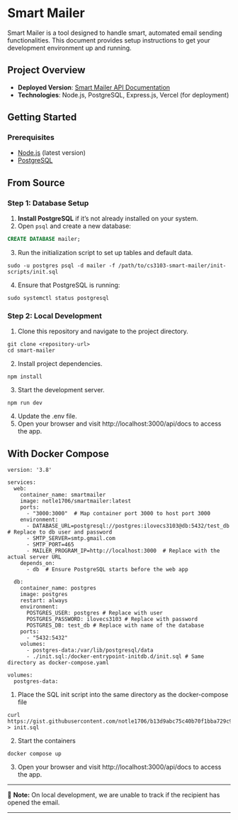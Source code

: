 # Smart Mailer

Smart Mailer is a tool designed to handle smart, automated email sending functionalities. This document provides setup instructions to get your development environment up and running.

## Project Overview

- **Deployed Version**: [Smart Mailer API Documentation](https://nus-smart-mailer.vercel.app/api/docs)
- **Technologies**: Node.js, PostgreSQL, Express.js, Vercel (for deployment)

## Getting Started

### Prerequisites

- [Node.js](https://nodejs.org/) (latest version)
- [PostgreSQL](https://www.postgresql.org/)

## From Source

### Step 1: Database Setup

1. **Install PostgreSQL** if it’s not already installed on your system.
2. Open `psql` and create a new database:
```sql
CREATE DATABASE mailer;
```
3. Run the initialization script to set up tables and default data.
```
sudo -u postgres psql -d mailer -f /path/to/cs3103-smart-mailer/init-scripts/init.sql
```
4. Ensure that PostgreSQL is running:
```
sudo systemctl status postgresql
```

### Step 2: Local Development
1. Clone this repository and navigate to the project directory.
```
git clone <repository-url>
cd smart-mailer
```
2. Install project dependencies.
```
npm install
```
3. Start the development server.
```
npm run dev
```
4. Update the .env file.
5. Open your browser and visit http://localhost:3000/api/docs to access the app.


## With Docker Compose
```
version: '3.8'

services:
  web:
    container_name: smartmailer
    image: notle1706/smartmailer:latest
    ports:
      - "3000:3000"  # Map container port 3000 to host port 3000
    environment:
      - DATABASE_URL=postgresql://postgres:ilovecs3103@db:5432/test_db # Replace to db user and password
      - SMTP_SERVER=smtp.gmail.com
      - SMTP_PORT=465
      - MAILER_PROGRAM_IP=http://localhost:3000  # Replace with the actual server URL
    depends_on:
      - db  # Ensure PostgreSQL starts before the web app

  db:
    container_name: postgres
    image: postgres
    restart: always
    environment:
      POSTGRES_USER: postgres # Replace with user
      POSTGRES_PASSWORD: ilovecs3103 # Replace with password
      POSTGRES_DB: test_db # Replace with name of the database
    ports:
      - "5432:5432"
    volumes:
      - postgres-data:/var/lib/postgresql/data
      - ./init.sql:/docker-entrypoint-initdb.d/init.sql # Same directory as docker-compose.yaml

volumes:
  postgres-data:
```
1. Place the SQL init script into the same directory as the docker-compose file
```
curl https://gist.githubusercontent.com/notle1706/b13d9abc75c40b70f1bba729c93a7405/raw/cab0638da398e2787308ef7ebc24d981ea533b56/init.sql > init.sql
```
2. Start the containers
```
docker compose up
```
3. Open your browser and visit http://localhost:3000/api/docs to access the app.

---

🔴 **Note:** On local development, we are unable to track if the recipient has opened the email.

---
